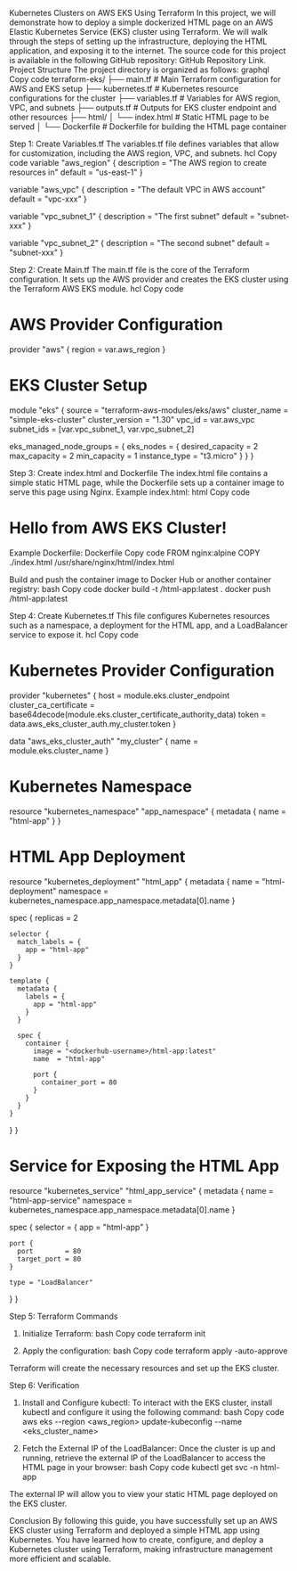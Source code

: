 Kubernetes Clusters on AWS EKS Using Terraform
In this project, we will demonstrate how to deploy a simple dockerized HTML page on an AWS Elastic Kubernetes Service (EKS) cluster using Terraform. We will walk through the steps of setting up the infrastructure, deploying the HTML application, and exposing it to the internet. The source code for this project is available in the following GitHub repository: GitHub Repository Link.
Project Structure
The project directory is organized as follows:
graphql
Copy code
terraform-eks/
├── main.tf         # Main Terraform configuration for AWS and EKS setup
├── kubernetes.tf   # Kubernetes resource configurations for the cluster
├── variables.tf    # Variables for AWS region, VPC, and subnets
├── outputs.tf      # Outputs for EKS cluster endpoint and other resources
├── html/
│   └── index.html  # Static HTML page to be served
│   └── Dockerfile  # Dockerfile for building the HTML page container


Step 1: Create Variables.tf
The variables.tf file defines variables that allow for customization, including the AWS region, VPC, and subnets.
hcl
Copy code
variable "aws_region" {
  description = "The AWS region to create resources in"
  default     = "us-east-1"
}

variable "aws_vpc" {
  description = "The default VPC in AWS account"
  default     = "vpc-xxx"
}

variable "vpc_subnet_1" {
  description = "The first subnet"
  default     = "subnet-xxx"
}

variable "vpc_subnet_2" {
  description = "The second subnet"
  default     = "subnet-xxx"
}




Step 2: Create Main.tf
The main.tf file is the core of the Terraform configuration. It sets up the AWS provider and creates the EKS cluster using the Terraform AWS EKS module.
hcl
Copy code
# AWS Provider Configuration
provider "aws" {
  region = var.aws_region
}

# EKS Cluster Setup
module "eks" {
  source          = "terraform-aws-modules/eks/aws"
  cluster_name    = "simple-eks-cluster"
  cluster_version = "1.30"
  vpc_id          = var.aws_vpc
  subnet_ids      = [var.vpc_subnet_1, var.vpc_subnet_2]

  eks_managed_node_groups = {
    eks_nodes = {
      desired_capacity = 2
      max_capacity     = 2
      min_capacity     = 1
      instance_type    = "t3.micro"
    }
  }
}


Step 3: Create index.html and Dockerfile
The index.html file contains a simple static HTML page, while the Dockerfile sets up a container image to serve this page using Nginx.
Example index.html:
html
Copy code
<!DOCTYPE html>
<html>
  <head>
    <title>Welcome to My EKS App</title>
  </head>
  <body>
    <h1>Hello from AWS EKS Cluster!</h1>
  </body>
</html>
Example Dockerfile:
Dockerfile
Copy code
FROM nginx:alpine
COPY ./index.html /usr/share/nginx/html/index.html

Build and push the container image to Docker Hub or another container registry:
bash
Copy code
docker build -t <dockerhub-username>/html-app:latest .
docker push <dockerhub-username>/html-app:latest


Step 4: Create Kubernetes.tf
This file configures Kubernetes resources such as a namespace, a deployment for the HTML app, and a LoadBalancer service to expose it.
hcl
Copy code
# Kubernetes Provider Configuration
provider "kubernetes" {
  host                   = module.eks.cluster_endpoint
  cluster_ca_certificate = base64decode(module.eks.cluster_certificate_authority_data)
  token                  = data.aws_eks_cluster_auth.my_cluster.token
}

data "aws_eks_cluster_auth" "my_cluster" {
  name = module.eks.cluster_name
}

# Kubernetes Namespace
resource "kubernetes_namespace" "app_namespace" {
  metadata {
    name = "html-app"
  }
}

# HTML App Deployment
resource "kubernetes_deployment" "html_app" {
  metadata {
    name      = "html-deployment"
    namespace = kubernetes_namespace.app_namespace.metadata[0].name
  }

  spec {
    replicas = 2

    selector {
      match_labels = {
        app = "html-app"
      }
    }

    template {
      metadata {
        labels = {
          app = "html-app"
        }
      }

      spec {
        container {
          image = "<dockerhub-username>/html-app:latest"
          name  = "html-app"

          port {
            container_port = 80
          }
        }
      }
    }
  }
}

# Service for Exposing the HTML App
resource "kubernetes_service" "html_app_service" {
  metadata {
    name      = "html-app-service"
    namespace = kubernetes_namespace.app_namespace.metadata[0].name
  }

  spec {
    selector = {
      app = "html-app"
    }

    port {
      port        = 80
      target_port = 80
    }

    type = "LoadBalancer"
  }
}


Step 5: Terraform Commands
1. Initialize Terraform:
bash
Copy code
terraform init


2. Apply the configuration:
bash
Copy code
terraform apply -auto-approve

Terraform will create the necessary resources and set up the EKS cluster.


Step 6: Verification
1. Install and Configure kubectl:
To interact with the EKS cluster, install kubectl and configure it using the following command:
bash
Copy code
aws eks --region <aws_region> update-kubeconfig --name <eks_cluster_name>



2. Fetch the External IP of the LoadBalancer:
Once the cluster is up and running, retrieve the external IP of the LoadBalancer to access the HTML page in your browser:
bash
Copy code
kubectl get svc -n html-app

The external IP will allow you to view your static HTML page deployed on the EKS cluster.

Conclusion
By following this guide, you have successfully set up an AWS EKS cluster using Terraform and deployed a simple HTML app using Kubernetes. You have learned how to create, configure, and deploy a Kubernetes cluster using Terraform, making infrastructure management more efficient and scalable.
